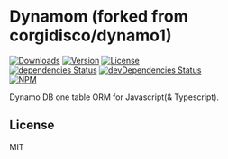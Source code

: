 # Dynamom (forked from corgidisco/dynamo1)

<p>
  <!-- <a href="https://travis-ci.org/corgidisco/dynamo1"><img alt="Build" src="https://img.shields.io/travis/corgidisco/dynamo1.svg" /></a> -->
  <a href="https://npmcharts.com/compare/dynamom?minimal=true"><img alt="Downloads" src="https://img.shields.io/npm/dt/dynamom.svg" /></a>
  <a href="https://www.npmjs.com/package/dynamom"><img alt="Version" src="https://img.shields.io/npm/v/dynamom.svg" /></a>
  <a href="https://www.npmjs.com/package/dynamom"><img alt="License" src="https://img.shields.io/npm/l/dynamom.svg" /></a>
  <br />
  <a href="https://david-dm.org/moka-a/dynamom"><img alt="dependencies Status" src="https://david-dm.org/moka-a/dynamom/status.svg" /></a>
  <a href="https://david-dm.org/moka-a/dynamom?type=dev"><img alt="devDependencies Status" src="https://david-dm.org/moka-a/dynamom/dev-status.svg" /></a>
  <br />
  <a href="https://www.npmjs.com/package/dynamom"><img alt="NPM" src="https://nodei.co/npm/dynamom.png" /></a>
</p>

Dynamo DB one table ORM for Javascript(& Typescript).

## License

MIT
